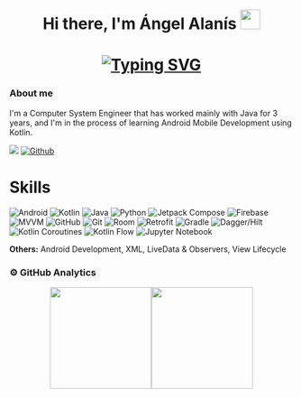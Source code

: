 #
<h1 align="center">
Hi there, I'm Ángel Alanís <img src="https://media.giphy.com/media/hvRJCLFzcasrR4ia7z/giphy.gif" width="35">
</h1>

<h1 align="center">
<a href="https://git.io/typing-svg"><img src="https://readme-typing-svg.demolab.com?font=Fira+Code&size=25&duration=3500&pause=1000&color=235DF7&center=true&vCenter=true&multiline=true&width=600&height=80&lines=Welcome+to+%C3%81ngel+Alan%C3%ADs'+GitHub;Android+Developer" alt="Typing SVG" /></a>
</h1>

### About me

I'm a Computer System Engineer that has worked mainly with Java for 3 years, and I'm in the process of learning Android Mobile Development using Kotlin.

![](https://komarev.com/ghpvc/?username=angelalanis&color=blue&style=flat)
[![Github](https://img.shields.io/github/followers/angelalanis?label=Follow&style=social)](https://github.com/angelalanis)

# Skills
![Android](https://img.shields.io/badge/Android-3DDC84?logo=Android&logoColor=white&style=for-the-badge)
![Kotlin](https://img.shields.io/badge/Kotlin-7F52FF?logo=Kotlin&logoColor=white&style=for-the-badge)
![Java](https://img.shields.io/badge/java-%23ED8B00.svg?style=for-the-badge&logo=openjdk&logoColor=white)
![Python](https://img.shields.io/badge/python-3670A0?style=for-the-badge&logo=python&logoColor=ffdd54)
![Jetpack Compose](https://img.shields.io/badge/Jetpack_Compose-039BE5?logo=jetpackcompose&logoColor=white&style=for-the-badge)
![Firebase](https://img.shields.io/badge/Firebase-FFCA28?logo=Firebase&logoColor=white&style=for-the-badge)
![MVVM](https://img.shields.io/badge/MVVM-C198FB?&style=for-the-badge)
![GitHub](https://img.shields.io/badge/github-%23121011.svg?style=for-the-badge&logo=github&logoColor=white)
![Git](https://img.shields.io/badge/git-F05032?style=for-the-badge&logo=git&logoColor=white)
![Room](https://img.shields.io/badge/Room-42A5F5?logo=SQLite&logoColor=white&style=for-the-badge)
![Retrofit](https://img.shields.io/badge/retrofit-6FACA1?logo=square&logoColor=white&style=for-the-badge)
![Gradle](https://img.shields.io/badge/gradle-02303A?logo=Gradle&logoColor=white&style=for-the-badge)
![Dagger/Hilt](https://img.shields.io/badge/Dagger/Hilt-2C3A42?logo=Dagger&logoColor=white&style=for-the-badge)
![Kotlin Coroutines](https://img.shields.io/badge/Kotlin_Coroutines-0095D5?logo=Kotlin&logoColor=white&style=for-the-badge)
![Kotlin Flow](https://img.shields.io/badge/Kotlin_Flow-80CBC4?logo=Kotlin&logoColor=white&style=for-the-badge)
![Jupyter Notebook](https://img.shields.io/badge/jupyter-%23FA0F00.svg?style=for-the-badge&logo=jupyter&logoColor=white)

**Others:** Android Development, XML, LiveData & Observers, View Lifecycle

### ⚙️ GitHub Analytics

<p align="center">
<a href="https://github.com/AngelAlanis"><img height="180em" src="https://github-readme-stats-eight-theta.vercel.app/api?username=AngelAlanis&show_icons=true&theme=algolia&include_all_commits=true&count_private=true"/><img height="180em" src="https://github-readme-stats-eight-theta.vercel.app/api/top-langs/?username=AngelAlanis&layout=compact&langs_count=8&theme=algolia"/></a>
</p>
